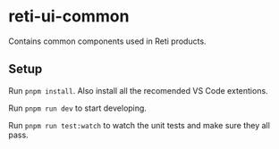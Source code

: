 # reti-ui-common

Contains common components used in Reti products.

## Setup

Run `pnpm install`. Also install all the recomended VS Code extentions.

Run `pnpm run dev` to start developing.

Run `pnpm run test:watch` to watch the unit tests and make sure they all pass.
